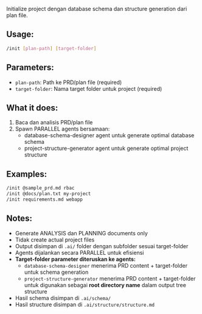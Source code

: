 Initialize project dengan database schema dan structure generation dari plan file.

## Usage:
```bash
/init [plan-path] [target-folder]
```

## Parameters:
- `plan-path`: Path ke PRD/plan file (required)
- `target-folder`: Nama target folder untuk project (required)

## What it does:
1. Baca dan analisis PRD/plan file
2. Spawn PARALLEL agents bersamaan:
   - database-schema-designer agent untuk generate optimal database schema
   - project-structure-generator agent untuk generate optimal project structure


## Examples:
```bash
/init @sample_prd.md rbac
/init @docs/plan.txt my-project
/init requirements.md webapp
```

## Notes:
- Generate ANALYSIS dan PLANNING documents only
- Tidak create actual project files
- Output disimpan di `.ai/` folder dengan subfolder sesuai target-folder
- Agents dijalankan secara PARALLEL untuk efisiensi
- **Target-folder parameter diteruskan ke agents:**
  - `database-schema-designer` menerima PRD content + target-folder untuk schema generation
  - `project-structure-generator` menerima PRD content + target-folder untuk digunakan sebagai **root directory name** dalam output tree structure
- Hasil schema disimpan di `.ai/schema/`
- Hasil structure disimpan di `.ai/structure/structure.md`